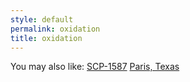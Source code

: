 ```yaml
---
style: default
permalink: oxidation
title: oxidation
---
```

You may also like:
[SCP-1587](http://scp-wiki.net/scp-1587)
[Paris, Texas](http://scp-wiki.net/paris-texas)